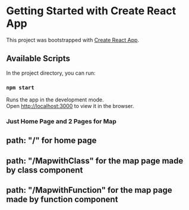 # Getting Started with Create React App

This project was bootstrapped with [Create React App](https://github.com/facebook/create-react-app).

## Available Scripts

In the project directory, you can run:

### `npm start`

Runs the app in the development mode.\
Open [http://localhost:3000](http://localhost:3000) to view it in the browser.

### Just Home Page and 2 Pages for Map
## path: "/" for home page
## path: "/MapwithClass" for the map page made by class component
## path: "/MapwithFunction" for the map page made by function component 

